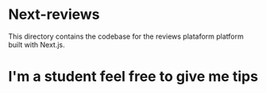 # Next-reviews

This directory contains the codebase for the reviews plataform  platform built with Next.js.


# I'm a student feel free to give me tips
